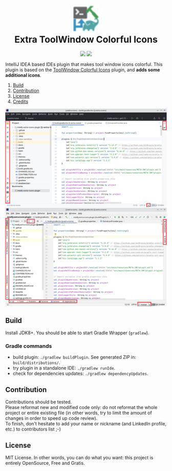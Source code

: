 <h1 align="center">
    <a href="https://plugins.jetbrains.com/plugin/16604-extra-toolwindow-colorful-icons"><img src="./src/main/resources/META-INF/pluginIcon.svg" width="84" height="84" alt="logo"/></a><br/>
    Extra ToolWindow Colorful Icons
</h1>

<p align="center">
    <a href="https://plugins.jetbrains.com/plugin/16604-extra-toolwindow-colorful-icons"><img src="https://img.shields.io/jetbrains/plugin/v/16604-extra-toolwindow-colorful-icons.svg"/></a>
    <a href="https://plugins.jetbrains.com/plugin/16604-extra-toolwindow-colorful-icons"><img src="https://img.shields.io/jetbrains/plugin/d/16604-extra-toolwindow-colorful-icons.svg"/></a>
</p>

IntelliJ IDEA based IDEs plugin that makes tool window icons colorful. This plugin is based on the [ToolWindow Colorful Icons](https://plugins.jetbrains.com/plugin/10863-toolwindow-colorful-icons) plugin, and **adds some additional icons**.

1. [Build](#build)  
2. [Contribution](#contribution)  
3. [License](#license)  
4. [Credits](#credits)  

![Plugin screenshot (new UI)](misc/screenshots/ide_toolbars_expui.png)  
![Plugin screenshot](misc/screenshots/ide_toolbars.png)

## Build

Install JDK8+. You should be able to start Gradle Wrapper (`gradlew`).

### Gradle commands

* build plugin: `./gradlew buildPlugin`. See generated ZIP in: `build/distributions/`.
* try plugin in a standalone IDE: `./gradlew runIde`.
* check for dependencies updates: `./gradlew dependencyUpdates`.

## Contribution

Contributions should be tested.        
Please reformat new and modified code only: do not reformat the whole project or entire existing file (in other words, try to limit the amount of changes in order to speed up code review).  
To finish, don't hesitate to add your name or nickname (and LinkedIn profile, etc.) to contributors list ;-)

## License

MIT License. In other words, you can do what you want: this project is entirely OpenSource, Free and Gratis.
